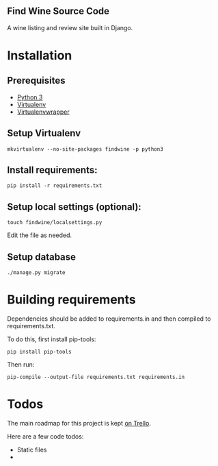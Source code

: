 Find Wine Source Code
---------------------
A wine listing and review site built in Django.

# Installation

## Prerequisites

- [Python 3](https://www.python.org/downloads/)
- [Virtualenv](https://virtualenv.pypa.io/en/stable/)
- [Virtualenvwrapper](https://virtualenvwrapper.readthedocs.io/en/latest/)

## Setup Virtualenv

`mkvirtualenv --no-site-packages findwine -p python3`

## Install requirements:

`pip install -r requirements.txt`

## Setup local settings (optional):

`touch findwine/localsettings.py`

Edit the file as needed.

## Setup database

`./manage.py migrate`


# Building requirements

Dependencies should be added to requirements.in and then compiled to requirements.txt.

To do this, first install pip-tools:

`pip install pip-tools`

Then run:

`pip-compile --output-file requirements.txt requirements.in`

# Todos

The main roadmap for this project is kept [on Trello](https://trello.com/b/wDRdlcjU/findwine-dev).

Here are a few code todos:

- Static files
-
